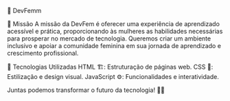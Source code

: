 🌸 DevFemm

🎯 Missão
A missão da DevFem é oferecer uma experiência de aprendizado acessível e prática, proporcionando às mulheres as habilidades necessárias para prosperar no mercado de tecnologia. Queremos criar um ambiente inclusivo e apoiar a comunidade feminina em sua jornada de aprendizado e crescimento profissional.

🔑 Tecnologias Utilizadas
HTML 🏗️: Estruturação de páginas web.
CSS 🎨: Estilização e design visual.
JavaScript ⚙️: Funcionalidades e interatividade.

Juntas podemos transformar o futuro da tecnologia! 🩷✨
